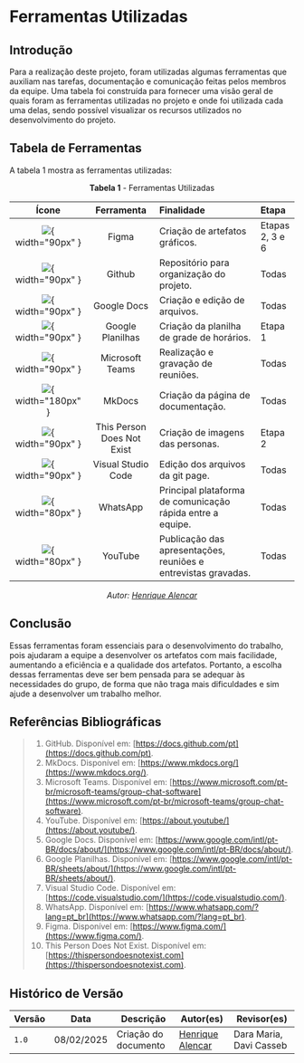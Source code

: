 # **Ferramentas Utilizadas**

## **Introdução**

Para a realização deste projeto, foram utilizadas algumas ferramentas que auxiliam nas tarefas, documentação e comunicação feitas pelos membros da equipe. Uma tabela foi construída para fornecer uma visão geral de quais foram as ferramentas utilizadas no projeto e onde foi utilizada cada uma delas, sendo possível visualizar os recursos utilizados no desenvolvimento do projeto.

## **Tabela de Ferramentas**

A tabela 1 mostra as ferramentas utilizadas:

<center>

**Tabela 1** - Ferramentas Utilizadas

| Ícone  | Ferramenta | Finalidade | Etapa |
| :-: | :----------: | :---------- | :---- |
| ![](../assets/ferramentas/figma.png){ width="90px" } | Figma | Criação de artefatos gráficos. | Etapas <br> 2, 3 e 6 |
| ![](../assets/ferramentas/github.png){ width="90px" } | Github | Repositório para organização do projeto. | Todas |
| ![](../assets/ferramentas/docs.png){ width="90px" } | Google Docs | Criação e edição de arquivos. | Todas |
| ![](../assets/ferramentas/planilhas.png){ width="90px" } | Google Planilhas | Criação da planilha de grade de horários. | Etapa 1 |
| ![](../assets/ferramentas/teams.png){ width="90px" } | Microsoft Teams | Realização e gravação de reuniões. | Todas |
| ![](../assets/ferramentas/mkdocs.jpg){ width="180px" } | MkDocs | Criação da página de documentação. | Todas |
| ![](../assets/ferramentas/persona.jpg){ width="90px" } | This Person Does Not Exist | Criação de imagens das personas. | Etapa 2 |
| ![](../assets/ferramentas/vscode.png){ width="90px" } | Visual Studio Code | Edição dos arquivos da git page. | Todas |
| ![](../assets/ferramentas/wpp.png){ width="80px" } | WhatsApp | Principal plataforma de comunicação rápida entre a equipe. | Todas |
| ![](../assets/ferramentas/youtube.png){ width="80px" } | YouTube | Publicação das apresentações, reuniões e entrevistas gravadas. | Todas |

_Autor: [Henrique Alencar](https://github.com/henryqma)_

</center>

## **Conclusão**

Essas ferramentas foram essenciais para o desenvolvimento do trabalho, pois ajudaram a equipe a desenvolver os artefatos com mais facilidade, aumentando a eficiência e a qualidade dos artefatos. Portanto, a escolha dessas ferramentas deve ser bem pensada para se adequar às necessidades do grupo, de forma que não traga mais dificuldades e sim ajude a desenvolver um trabalho melhor.

## **Referências Bibliográficas**

>1. GitHub. Disponível em: [https://docs.github.com/pt](https://docs.github.com/pt).
>2. MkDocs. Disponível em: [https://www.mkdocs.org/](https://www.mkdocs.org/).
>3. Microsoft Teams. Disponível em: [https://www.microsoft.com/pt-br/microsoft-teams/group-chat-software](https://www.microsoft.com/pt-br/microsoft-teams/group-chat-software).
>4. YouTube. Disponível em: [https://about.youtube/](https://about.youtube/).
>5. Google Docs. Disponível em: [https://www.google.com/intl/pt-BR/docs/about/](https://www.google.com/intl/pt-BR/docs/about/).
>6. Google Planilhas. Disponível em: [https://www.google.com/intl/pt-BR/sheets/about/](https://www.google.com/intl/pt-BR/sheets/about/).
>7. Visual Studio Code. Disponível em: [https://code.visualstudio.com/](https://code.visualstudio.com/).
>8. WhatsApp. Disponível em: [https://www.whatsapp.com/?lang=pt_br](https://www.whatsapp.com/?lang=pt_br).
>9. Figma. Disponível em: [https://www.figma.com/](https://www.figma.com/).
>10. This Person Does Not Exist. Disponível em: [https://thispersondoesnotexist.com](https://thispersondoesnotexist.com).

## **Histórico de Versão**

| Versão | Data       | Descrição                             | Autor(es)                                       | Revisor(es)             |
| ------ | ---------- | ------------------------------------- | ----------------------------------------------- | ----------------------- |
| `1.0`  | 08/02/2025 | Criação do documento                  | [Henrique Alencar](https://github.com/henryqma) | Dara Maria, Davi Casseb |